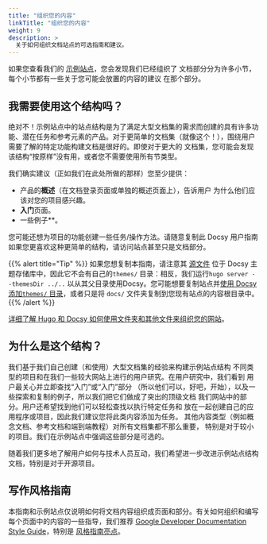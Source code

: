 ```yaml
---
title: "组织您的内容"
linkTitle: "组织您的内容"
weight: 9
description: >
  关于如何组织文档站点的可选指南和建议。
---
```


如果您查看我们的 [示例站点](https://example.docsy.dev/about/)，您会发现我们已经组织了
文档部分分为许多小节，每个小节都有一些关于您可能会放置的内容的建议
在那个部分。

## 我需要使用这个结构吗？

绝对不！示例站点中的站点结构是为了满足大型文档集的需求而创建的具有许多功能、潜在任务和参考元素的产品。对于更简单的文档集（就像这个！），围绕用户需要了解的特定功能构建文档是很好的。即使对于更大的
文档集，您可能会发现该结构“按原样”没有用，或者您不需要使用所有节类型。

我们确实建议（正如我们在此处所做的那样）您至少提供：

* 产品的**概述**（在文档登录页面或单独的概述页面上），告诉用户
  为什么他们应该对您的项目感兴趣。
* **入门**页面。
* 一些例子**。

您可能还想为项目的功能创建一些任务/操作方法。请随意复制此 Docsy 用户指南
如果您更喜欢这种更简单的结构，请访问站点甚至只是文档部分。

{{% alert title="Tip" %}}
如果您想复制本指南，请注意其 [源文件](https://github.com/google/docsy/tree/master/userguide) 位于 Docsy 主题存储库中，因此它不会有自己的`themes/` 目录：相反，我们运行`hugo server --themesDir ../..` 以从其父目录使用Docsy。您可能想要复制站点并[使用 Docsy 添加`themes/` 目录](/docs/getting-started/#option-2-use-the-docsy-theme-in-your-own-site)，或者只是将 `docs/` 文件夹复制到您现有站点的内容根目录中。
{{% /alert %}}

[详细了解 Hugo 和 Docsy 如何使用文件夹和其他文件来组织您的网站](/docs/adding-content/content/#organizing-your-documentation)。

## 为什么是这个结构？

我们基于我们自己创建（和使用）大型文档集的经验来构建示例站点结构
不同类型的项目和在我们一些较大网站上进行的用户研究。在用户研究中，我们看到
用户最关心并立即查找“入门”或“入门”部分
（所以他们可以，好吧，开始），以及一些探索和复制的例子，所以我们把它们做成了突出的顶级文档
我们网站中的部分。用户还希望找到他们可以轻松查找以执行特定任务和
放在一起创建自己的应用程序或项目，因此我们建议您将此类内容添加为任务。
其他内容类型（例如概念文档、参考文档和端到端教程）对所有文档集都不那么重要，
特别是对于较小的项目。我们在示例站点中强调这些部分是可选的。

随着我们更多地了解用户如何与技术人员互动，我们希望进一步改进示例站点结构
文档，特别是对于开源项目。

## 写作风格指南

本指南和示例站点仅说明如何将文档内容组织成页面和部分。有关如何组织和编写每个页面中的内容的一些指导，我们推荐
[Google Developer Documentation Style Guide](https://developers.google.com/style/)，特别是
[风格指南亮点](https://developers.google.com/style/highlights)。
